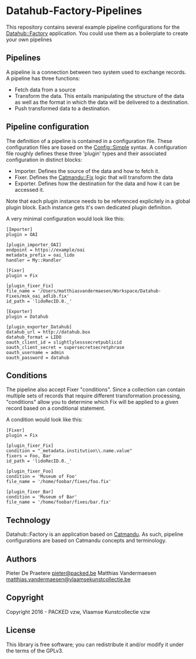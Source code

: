 # Datahub-Factory-Pipelines

This repository contains several example pipeline configurations for the
[Datahub::Factory](https://github.com/thedatahub/Datahub-Factory) application.
You could use them as a boilerplate to create your own pipelines

## Pipelines

A pipeline is a connection between two system used to exchange records. A
pipeline has three functions:

* Fetch data from a source
* Transform the data. This entails manipulating the structure of the data as
well as the format in which the data will be delivered to a destination.
* Push transformed data to a destination.

## Pipeline configuration

The definition of a pipeline is contained in a configuration file. These
configuration files are based on the [Config::Simple](http://search.cpan.org/~sherzodr/Config-Simple-4.59/Simple.pm) syntax. A configuration file roughly defines these three
'plugin' types and their associated configuration in distinct blocks:

* Importer. Defines the source of the data and how to fetch it.
* Fixer. Defines the [Catmandu::Fix](http://search.cpan.org/~nics/Catmandu-1.0507/lib/Catmandu/Fix.pm) logic that will transform the data
* Exporter. Defines how the destination for the data and how it can be accessed it.

Note that each plugin instance needs to be referenced explicitely in a global
plugin block. Each instance gets it's own dedicated plugin definition.

A very minimal configuration would look like this:

```
[Importer]
plugin = OAI

[plugin_importer_OAI]
endpoint = https://example/oai
metadata_prefix = oai_lido
handler = My::Handler

[Fixer]
plugin = Fix

[plugin_fixer_Fix]
file_name = '/Users/matthiasvandermaesen/Workspace/Datahub-Fixes/msk_oai_adlib.fix'
id_path = 'lidoRecID.0._'

[Exporter]
plugin = Datahub

[plugin_exporter_Datahub]
datahub_url = http://datahub.box
datahub_format = LIDO
oauth_client_id = slightlylesssecretpublicid
oauth_client_secret = supersecretsecretphrase
oauth_username = admin
oauth_password = datahub
```

## Conditions

The pipeline also accept Fixer "conditions". Since a collection can contain multiple
sets of records that require different transformation processing, "conditions"
allow you to determine which Fix will be applied to a given record based on a
conditional statement.

A condition would look like this:

```
[Fixer]
plugin = Fix

[plugin_fixer_Fix]
condition = "_metadata.institution\\.name.value"
fixers = Foo, Bar
id_path = 'lidoRecID.0._'

[plugin_fixer_Foo]
condition = 'Museum of Foo'
file_name = '/home/foobar/fixes/foo.fix'

[plugin_fixer_Bar]
condition = 'Museum of Bar'
file_name = '/home/foobar/fixes/bar.fix'
```

## Technology

Datahub::Factory is an application based on [Catmandu](http://librecat.org). As
such, pipeline configurations are based on Catmandu concepts and terminology.

## Authors

Pieter De Praetere <pieter@packed.be>
Matthias Vandermaesen <matthias.vandermaesen@vlaamsekunstcollectie.be>

## Copyright

Copyright 2016 - PACKED vzw, Vlaamse Kunstcollectie vzw

## License

This library is free software; you can redistribute it and/or modify
it under the terms of the GPLv3.
